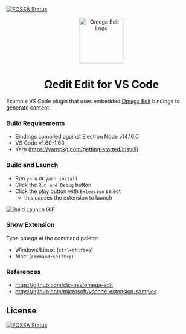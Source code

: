 [![FOSSA Status](https://app.fossa.com/api/projects/git%2Bgithub.com%2Fctc-oss%2Fomega-edit-vscode.svg?type=shield)](https://app.fossa.com/projects/git%2Bgithub.com%2Fctc-oss%2Fomega-edit-vscode?ref=badge_shield)

<div align="center">
<p>
  <img alt="Omega Edit Logo" src="https://raw.githubusercontent.com/Shanedell/omega-edit-vscode/master/images/OmegaEditLogo.png" width=120>
</p>

<h1>Ωedit Edit for VS Code</h1>

</div>

Example VS Code plugin that uses embedded [Omega Edit](https://github.com/ctc-oss/omega-edit) bindings to generate content.


### Build Requirements
- Bindings compiled against Electron Node v14.16.0
- VS Code v1.60-1.63
- Yarn (https://yarnpkg.com/getting-started/install)

### Build and Launch

- Run `yarn` or `yarn install`
- Click the `Run and Debug` button
- Click the play button with `Extension` select
  - this causes the extension to launch

<img alt="Build Launch GIF" src="https://raw.githubusercontent.com/Shanedell/omega-edit-vscode/master/images/BuildLaunch.gif">

### Show Extension

Type omega at the command palette:

- Windows/Linux: (`ctrl+shift+p`)
- Mac: (`command+shift+p`)


### References
- https://github.com/ctc-oss/omega-edit
- https://github.com/microsoft/vscode-extension-samples


## License
[![FOSSA Status](https://app.fossa.com/api/projects/git%2Bgithub.com%2Fctc-oss%2Fomega-edit-vscode.svg?type=large)](https://app.fossa.com/projects/git%2Bgithub.com%2Fctc-oss%2Fomega-edit-vscode?ref=badge_large)